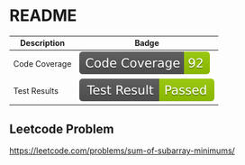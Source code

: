 # README

| Description    | Badge  |
| -------------- | ------ |
| Code Coverage  | [![Code Coverage](TestResults/CodeCoverageBadge.svg)](https://htmlpreview.github.io/?https://github.com/brian-chau/go_tests/blob/main/TestResults/coverage.html#file0) |
| Test Results   | [![Test Results](TestResults/PassFailBadge.svg)](https://github.com/brian-chau/go_tests/blob/main/TestResults/test_results.txt) |

## Leetcode Problem
https://leetcode.com/problems/sum-of-subarray-minimums/